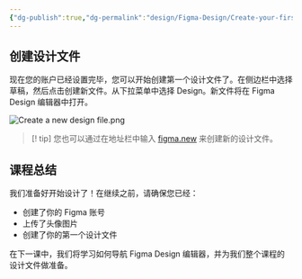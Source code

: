 ```yaml
---
{"dg-publish":true,"dg-permalink":"design/Figma-Design/Create-your-first-design-file","permalink":"/design/Figma-Design/Create-your-first-design-file/","metatags":{"description":"Before you start Who can use this feature","og:site_name":"DavonOs","og:title":"创建你的第一个设计文件","og:type":"article","og:url":"https://zuji.eu.org/design/Figma-Design/Create-your-first-design-file","og:image":"https://help.figma.com/hc/theming_assets/01HZFG1N1QJPKABHT3PHQQ0J9J","og:image: width":"200","og:image: alt":"articlecover","og:locale":"zh_cn"},"tags":["Design/UI/Figma"],"created":"2025-07-03T11:21:25.510+08:00","updated":"2025-07-04T17:50:47.792+08:00"}
---
```



## 创建设计文件

现在您的账户已经设置完毕，您可以开始创建第一个设计文件了。在侧边栏中选择草稿，然后点击创建新文件。从下拉菜单中选择 Design。新文件将在 Figma Design 编辑器中打开。

![Create a new design file.png](https://help.figma.com/hc/article_attachments/31715212606871)

> [! tip] 您也可以通过在地址栏中输入 [figma.new](https://figma.new/) 来创建新的设计文件。

## 课程总结

我们准备好开始设计了！在继续之前，请确保您已经：

- 创建了你的 Figma 账号
- 上传了头像图片
- 创建了你的第一个设计文件

在下一课中，我们将学习如何导航 Figma Design 编辑器，并为我们整个课程的设计文件做准备。